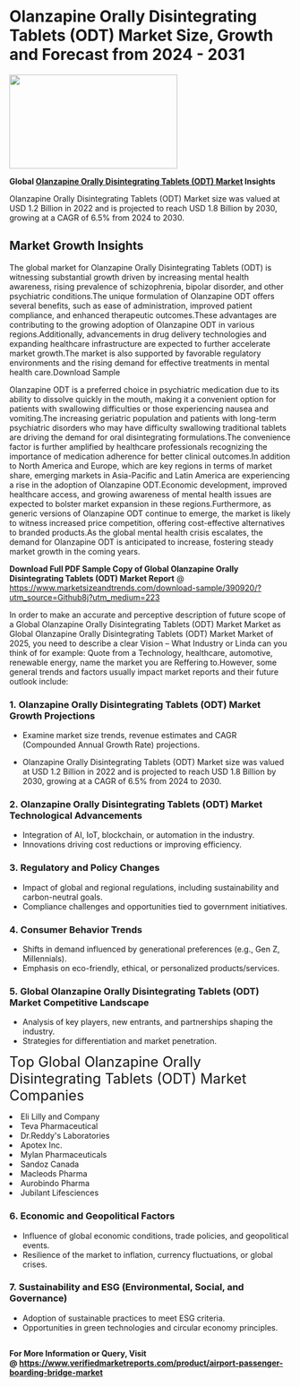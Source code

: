 <H1>Olanzapine Orally Disintegrating Tablets (ODT) Market Size, Growth and Forecast from 2024 - 2031</H1><img class="aligncenter size-medium wp-image-584254" src="https://thirdeyenews.in/wp-content/uploads/2024/09/Global-Market-Research-300x168.jpeg" alt="" width="300" height="168" /><p><strong>Global&nbsp;<a href="https://www.marketsizeandtrends.com/download-sample/390920/?utm_source=Github8j?utm_medium=223">Olanzapine Orally Disintegrating Tablets (ODT) Market</a> Insights</strong></p><p>Olanzapine Orally Disintegrating Tablets (ODT) Market size was valued at USD 1.2 Billion in 2022 and is projected to reach USD 1.8 Billion by 2030, growing at a CAGR of 6.5% from 2024 to 2030.</p><p><h2>Market Growth Insights</h2> <p>The global market for Olanzapine Orally Disintegrating Tablets (ODT) is witnessing substantial growth driven by increasing mental health awareness, rising prevalence of schizophrenia, bipolar disorder, and other psychiatric conditions.The unique formulation of Olanzapine ODT offers several benefits, such as ease of administration, improved patient compliance, and enhanced therapeutic outcomes.These advantages are contributing to the growing adoption of Olanzapine ODT in various regions.Additionally, advancements in drug delivery technologies and expanding healthcare infrastructure are expected to further accelerate market growth.The market is also supported by favorable regulatory environments and the rising demand for effective treatments in mental health care.Download Sample</p> <p>Olanzapine ODT is a preferred choice in psychiatric medication due to its ability to dissolve quickly in the mouth, making it a convenient option for patients with swallowing difficulties or those experiencing nausea and vomiting.The increasing geriatric population and patients with long-term psychiatric disorders who may have difficulty swallowing traditional tablets are driving the demand for oral disintegrating formulations.The convenience factor is further amplified by healthcare professionals recognizing the importance of medication adherence for better clinical outcomes.In addition to North America and Europe, which are key regions in terms of market share, emerging markets in Asia-Pacific and Latin America are experiencing a rise in the adoption of Olanzapine ODT.Economic development, improved healthcare access, and growing awareness of mental health issues are expected to bolster market expansion in these regions.Furthermore, as generic versions of Olanzapine ODT continue to emerge, the market is likely to witness increased price competition, offering cost-effective alternatives to branded products.As the global mental health crisis escalates, the demand for Olanzapine ODT is anticipated to increase, fostering steady market growth in the coming years.</p><p><span class=""><strong>Download Full PDF Sample Copy of Global Olanzapine Orally Disintegrating Tablets (ODT) Market Report</strong> @ <a href="https://www.marketsizeandtrends.com/download-sample/390920/?utm_source=Github8j?utm_medium=223" target="_blank">https://www.marketsizeandtrends.com/download-sample/390920/?utm_source=Github8j?utm_medium=223</a></span></p><p>In order to make an accurate and perceptive description of future scope of a Global&nbsp;Olanzapine Orally Disintegrating Tablets (ODT) Market Market as Global&nbsp;Olanzapine Orally Disintegrating Tablets (ODT) Market Market of 2025, you need to describe a clear Vision &ndash; What Industry or Linda can you think of for example: Quote from a Technology, healthcare, automotive, renewable energy, name the market you are Reffering to.However, some general trends and factors usually impact market reports and their future outlook include:</p><h3>1.&nbsp;<strong>Olanzapine Orally Disintegrating Tablets (ODT) Market Growth Projections</strong></h3><ul><li>Examine market size trends, revenue estimates and CAGR (Compounded Annual Growth Rate) projections.</li><li><p>Olanzapine Orally Disintegrating Tablets (ODT) Market size was valued at USD 1.2 Billion in 2022 and is projected to reach USD 1.8 Billion by 2030, growing at a CAGR of 6.5% from 2024 to 2030.</p></li></ul><h3>2.&nbsp;<strong>Olanzapine Orally Disintegrating Tablets (ODT) Market Technological Advancements</strong></h3><ul><li>Integration of AI, IoT, blockchain, or automation in the industry.</li><li>Innovations driving cost reductions or improving efficiency.</li></ul><h3>3.&nbsp;<strong>Regulatory and Policy Changes</strong></h3><ul><li>Impact of global and regional regulations, including sustainability and carbon-neutral goals.</li><li>Compliance challenges and opportunities tied to government initiatives.</li></ul><h3>4.&nbsp;<strong>Consumer Behavior Trends</strong></h3><ul><li>Shifts in demand influenced by generational preferences (e.g., Gen Z, Millennials).</li><li>Emphasis on eco-friendly, ethical, or personalized products/services.</li></ul><h3>5.&nbsp;<strong>Global Olanzapine Orally Disintegrating Tablets (ODT) Market Competitive Landscape</strong></h3><ul><li>Analysis of key players, new entrants, and partnerships shaping the industry.</li><li>Strategies for differentiation and market penetration.</li></ul><p data-pm-slice="1 1 []"><span style="color: inherit; font-family: inherit; font-size: 25px;">Top Global Olanzapine Orally Disintegrating Tablets (ODT) Market Companies</span></p><div class="" data-test-id=""><p><li>Eli Lilly and Company</li><li> Teva Pharmaceutical</li><li> Dr.Reddy's Laboratories</li><li> Apotex Inc.</li><li> Mylan Pharmaceuticals</li><li> Sandoz Canada</li><li> Macleods Pharma</li><li> Aurobindo Pharma</li><li> Jubilant Lifesciences</li></p></div><h3>6.&nbsp;<strong>Economic and Geopolitical Factors</strong></h3><ul><li>Influence of global economic conditions, trade policies, and geopolitical events.</li><li>Resilience of the market to inflation, currency fluctuations, or global crises.</li></ul><h3>7.&nbsp;<strong>Sustainability and ESG (Environmental, Social, and Governance)</strong></h3><ul><li>Adoption of sustainable practices to meet ESG criteria.</li><li>Opportunities in green technologies and circular economy principles.</li></ul><h2><strong style="font-size: 14px;">For More Information or Query, Visit @&nbsp;</strong><a style="background-color: #ffffff; font-size: 14px;" href="https://www.marketsizeandtrends.com/report/olanzapine-orally-disintegrating-tablets-odt-market/" target="_blank">https://www.verifiedmarketreports.com/product/airport-passenger-boarding-bridge-market</a></h2>